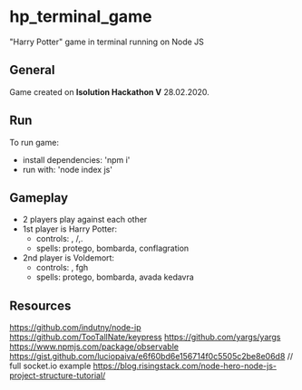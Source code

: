 # hp_terminal_game
"Harry Potter" game in terminal running on Node JS

## General

Game created on **Isolution Hackathon V** 28.02.2020.

## Run
To run game:
* install dependencies: 'npm i'
* run with: 'node index js'
 
## Gameplay
 * 2 players play against each other
 * 1st player is Harry Potter:
    * controls: <arrow keys>, /,.
    * spells: protego, bombarda, conflagration 
* 2nd player is Voldemort:
    * controls: <wsad keys>, fgh
    * spells: protego, bombarda, avada kedavra
    

    
## Resources

https://github.com/indutny/node-ip
https://github.com/TooTallNate/keypress
https://github.com/yargs/yargs
https://www.npmjs.com/package/observable
https://gist.github.com/luciopaiva/e6f60bd6e156714f0c5505c2be8e06d8 // full socket.io example
https://blog.risingstack.com/node-hero-node-js-project-structure-tutorial/
